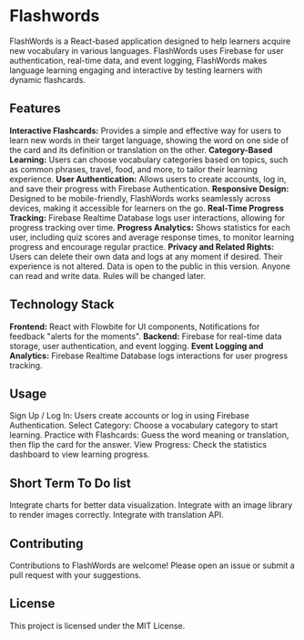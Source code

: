 # Flashwords

FlashWords is a React-based application designed to help learners acquire new vocabulary in various languages. FlashWords uses Firebase for user authentication, real-time data, and event logging, FlashWords makes language learning engaging and interactive by testing learners with dynamic flashcards.

## Features
**Interactive Flashcards:**
Provides a simple and effective way for users to learn new words in their target language, showing the word on one side of the card and its definition or translation on the other.
**Category-Based Learning:**
Users can choose vocabulary categories based on topics, such as common phrases, travel, food, and more, to tailor their learning experience.
**User Authentication:** 
Allows users to create accounts, log in, and save their progress with Firebase Authentication.
**Responsive Design:**
Designed to be mobile-friendly, FlashWords works seamlessly across devices, making it accessible for learners on the go.
**Real-Time Progress Tracking:** 
Firebase Realtime Database logs user interactions, allowing for progress tracking over time.
**Progress Analytics:**
Shows statistics for each user, including quiz scores and average response times, to monitor learning progress and encourage regular practice.
**Privacy and Related Rights:**
Users can delete their own data and logs at any moment if desired. Their experience is not altered.
Data is open to the public in this version. Anyone can read and write data. Rules will be changed later.

## Technology Stack
**Frontend:** React with Flowbite for UI components, Notifications for feedback "alerts for the moments".
**Backend:** Firebase for real-time data storage, user authentication, and event logging.
**Event Logging and Analytics:** Firebase Realtime Database logs interactions for user progress tracking.

## Usage
Sign Up / Log In: Users create accounts or log in using Firebase Authentication.
Select Category: Choose a vocabulary category to start learning.
Practice with Flashcards: Guess the word meaning or translation, then flip the card for the answer.
View Progress: Check the statistics dashboard to view learning progress.

## Short Term To Do list
Integrate charts for better data visualization.
Integrate with an image library to render images correctly.
Integrate with translation API.

## Contributing
Contributions to FlashWords are welcome! Please open an issue or submit a pull request with your suggestions.

## License
This project is licensed under the MIT License.
